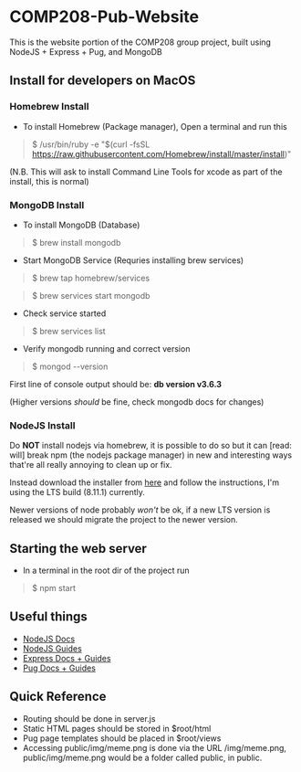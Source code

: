 # COMP208-Pub-Website
This is the website portion of the COMP208 group project, built using NodeJS + Express + Pug, and MongoDB

## Install for developers on MacOS
### Homebrew Install
- To install Homebrew (Package manager), Open a terminal and run this
> $ /usr/bin/ruby -e "$(curl -fsSL https://raw.githubusercontent.com/Homebrew/install/master/install)"

(N.B. This will ask to install Command Line Tools for xcode as part of the install, this is normal)

### MongoDB Install
- To install MongoDB (Database) 
> $ brew install mongodb

- Start MongoDB Service (Requries installing brew services)
> $ brew tap homebrew/services

> $ brew services start mongodb

- Check service started
> $ brew services list

- Verify mongodb running and correct version
> $ mongod --version

First line of console output should be: **db version v3.6.3**

(Higher versions *should* be fine, check mongodb docs for changes)

### NodeJS Install
Do **NOT** install nodejs via homebrew, it is possible to do so but it can [read: will] break npm (the nodejs package manager) in new and interesting ways that're all really annoying to clean up or fix.

Instead download the installer from [here](https://nodejs.org/en/) and follow the instructions, I'm using the LTS build (8.11.1) currently.

Newer versions of node probably *won't* be ok, if a new LTS version is released we should migrate the project to the newer version.

## Starting the web server
- In a terminal in the root dir of the project run
> $ npm start

## Useful things
- [NodeJS Docs](https://nodejs.org/dist/latest-v8.x/docs/api/)
- [NodeJS Guides](https://nodejs.org/en/docs/guides/)
- [Express Docs + Guides](https://expressjs.com/)
- [Pug Docs + Guides](https://pugjs.org/api/getting-started.html)

## Quick Reference
- Routing should be done in server.js
- Static HTML pages should be stored in $root/html
- Pug page templates should be placed in $root/views
- Accessing public/img/meme.png is done via the URL /img/meme.png, public/img/meme.png would be a folder called public, in public.
